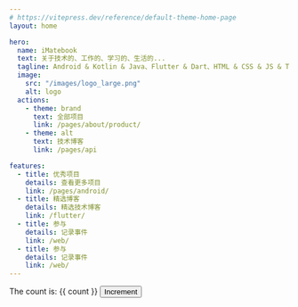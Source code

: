 ```yaml
---
# https://vitepress.dev/reference/default-theme-home-page
layout: home

hero:
  name: iMatebook
  text: 关于技术的、工作的、学习的、生活的...
  tagline: Android & Kotlin & Java、Flutter & Dart、HTML & CSS & JS & TS & Vue、以及 uniApp、快应用、微信 & 抖音 & 快手小程序...
  image:
    src: "/images/logo_large.png"
    alt: logo
  actions:
    - theme: brand
      text: 全部项目
      link: /pages/about/product/
    - theme: alt
      text: 技术博客
      link: /pages/api

features:
  - title: 优秀项目
    details: 查看更多项目
    link: /pages/android/
  - title: 精选博客
    details: 精选技术博客
    link: /flutter/
  - title: 参与
    details: 记录事件
    link: /web/
  - title: 参与
    details: 记录事件
    link: /web/
---
```


<script setup>
    import { ref } from 'vue'
    const count = ref(0)
</script>

<div :class="$style.layout">
   The count is: {{ count }}
  <button :class="$style.button" @click="count++">Increment</button>
</div>

<style module>
.layout {
    margin:0 12vw;
    display: flex;
    flex-direction: column;
    justify-content: flex-start;
    align-items: flex-start;
}
.button {
  color: red;
  font-weight: bold;
}
</style>
